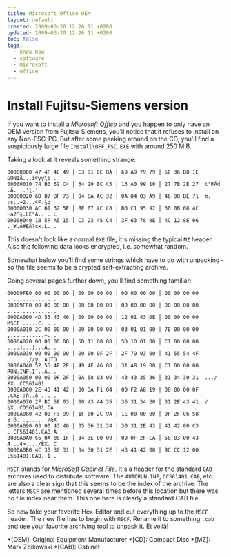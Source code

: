 ```yaml
---
title: Microsoft Office OEM
layout: default
created: 2009-03-30 12:26:11 +0200
updated: 2009-03-30 12:26:11 +0200
toc: false
tags:
  - know-how
  - software
  - microsoft
  - office
---
```

Install Fujitsu-Siemens version
===============================

If you want to install a *Microsoft Office* and you happen to only have an OEM version from Fujitsu-Siemens, you'll
notice that it refuses to install on any Non-FSC-PC. But after some peeking around on the CD, you'll find a
suspiciously large file `Install\OFF_FSC.EXE` with around 250 MiB.

Taking a look at it reveals something strange:

~~~
00000000 47 4F 4E 49 │ C3 91 0E 8A │ 69 A9 79 79 │ 5C 36 B8 1E  GONIÃ...i©yy\6¸.
00000010 74 B0 52 C4 │ 64 20 8C C5 │ 13 A0 99 10 │ 27 7B 2E 27  t°RÄd .Å. ..'{.'
00000020 6D 87 BF 73 │ 04 8A AC 32 │ 0A 84 03 A9 │ 46 98 BE 71  m.¿s..¬2...©F.¾q
00000030 AC 61 32 5E │ BE 07 4C C8 │ B0 C1 95 92 │ 60 0B 08 4C  ¬a2^¾.LÈ°Á..`..L
00000040 1B 5F A5 15 │ C3 23 45 C4 │ 3F 63 78 9E │ 4C 12 8E 06  ._¥.Ã#EÄ?cx.L...
~~~

This doesn't look like a normal `EXE` file, it's missing the typical `MZ` header. Also the following data looks
encrypted, i.e. somewhat random.

Somewhat below you'll find some strings which have to do with unpacking - so the file seems to be a crypted
self-extracting archive.

Going several pages further down, you'll find something familiar:

~~~
00009FE0 00 00 00 00 │ 00 00 00 00 │ 00 00 00 00 │ 00 00 00 00  ................
00009FF0 00 00 00 00 │ 00 00 00 00 │ 00 00 00 00 │ 00 00 00 00  ................
0000A000 4D 53 43 46 │ 00 00 00 00 │ 12 91 43 0E │ 00 00 00 00  MSCF......C.....
0000A010 2C 00 00 00 │ 00 00 00 00 │ 03 01 01 00 │ 7E 00 00 00  ,...........~...
0000A020 00 00 00 00 │ 5D 11 00 00 │ 5D 1D 01 00 │ C1 00 00 00  ....]...]...Á...
0000A030 00 00 00 00 │ 00 00 0F 2F │ 2F 79 03 00 │ 41 55 54 4F  .......//y..AUTO
0000A040 52 55 4E 2E │ 49 4E 46 00 │ 31 A8 19 00 │ C1 00 00 00  RUN.INF.1¨..Á...
0000A050 00 00 0F 2F │ BA 58 03 00 │ 43 43 35 36 │ 31 34 30 31  .../ºX..CC561401
0000A060 2E 43 41 42 │ 00 3A F1 04 │ 00 F2 A8 19 │ 00 00 00 0F  .CAB.:ñ..ò¨.....
0000A070 2F BC 58 03 │ 00 43 44 35 │ 36 31 34 30 │ 31 2E 43 41  /¼X..CD561401.CA
0000A080 42 00 F3 99 │ 1F 00 2C 9A │ 1E 00 00 00 │ 0F 2F C6 58  B.ó...,....../ÆX
0000A090 03 00 43 46 │ 35 36 31 34 │ 30 31 2E 43 │ 41 42 00 C3  ..CF561401.CAB.Ã
0000A0A0 C6 0A 00 1F │ 34 3E 00 00 │ 00 0F 2F CA │ 58 03 00 43  Æ...4>..../ÊX..C
0000A0B0 4C 35 36 31 │ 34 30 31 2E │ 43 41 42 00 │ 9C CC 12 00  L561401.CAB..Ì..
~~~

`MSCF` stands for *MicroSoft Cabinet File*. It's a header for the standard `CAB` archives used to distribute software.
The `AUTORUN.INF`, `CC561401.CAB`, etc. are also a clear sign that this seems to be the index of the archive. The
letters `MSCF` are mentioned several times before this location but there was no file index near them. This one here is
clearly a standard CAB file.

So now take your favorite Hex-Editor and cut everything up to the `MSCF` header. The new file has to begin with `MSCF`.
Rename it to something `.cab` and use your favorite archiving tool to unpack it. Et voilà!



*[OEM]: Original Equipment Manufacturer
*[CD]: Compact Disc
*[MZ]: Mark Zbikowski
*[CAB]: Cabinet
